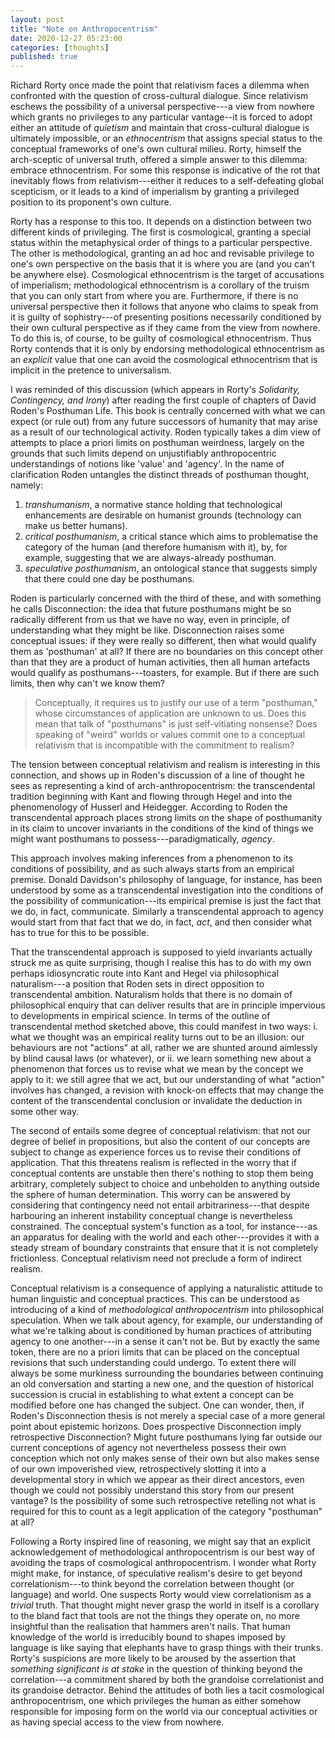 ```yaml
---
layout: post
title: "Note on Anthropocentrism"
date: 2020-12-27 05:23:00
categories: [thoughts]
published: true
---
```


Richard Rorty once made the point that relativism faces a dilemma when confronted with the question of cross-cultural dialogue. Since relativism eschews the possibility of a universal perspective---a view from nowhere which grants no privileges to any particular vantage--it is forced to adopt either an attitude of _quietism_ and maintain that cross-cultural dialogue is ultimately impossible, or an _ethnocentrism_ that assigns special status to the conceptual frameworks of one's own cultural milieu. Rorty, himself the arch-sceptic of universal truth, offered a simple answer to this dilemma: embrace ethnocentrism. For some this response is indicative of the rot that inevitably flows from relativism---either it reduces to a self-defeating global scepticism, or it leads to a kind of imperialism by granting a privileged position to its proponent's own culture.

Rorty has a response to this too. It depends on a distinction between two different kinds of privileging. The first is cosmological, granting a special status within the metaphysical order of things to a particular perspective. The other is methodological, granting an ad hoc and revisable privilege to one's own perspective on the basis that it is where you are (and you can't be anywhere else). Cosmological ethnocentrism is the target of accusations of imperialism; methodological ethnocentrism is a corollary of the truism that you can only start from where you are. Furthermore, if there is no universal perspective then it follows that anyone who claims to speak from it is guilty of sophistry---of presenting positions necessarily conditioned by their own cultural perspective as if they came from the view from nowhere. To do this is, of course, to be guilty of cosmological ethnocentrism. Thus Rorty contends that it is only by endorsing methodological ethnocentrism as an _explicit_ value that one can avoid the cosmological ethnocentrism that is implicit in the pretence to universalism.

I was reminded of this discussion (which appears in Rorty's _Solidarity, Contingency, and Irony_) after reading the first couple of chapters of David Roden's Posthuman Life. This book is centrally concerned with what we can expect (or rule out) from any future successors of humanity that may arise as a result of our technological activity. Roden typically takes a dim view of attempts to place a priori limits on posthuman weirdness, largely on the grounds that such limits depend on unjustifiably anthropocentric understandings of notions like 'value' and 'agency'. In the name of clarification Roden untangles the distinct threads of posthuman thought, namely:

1. _transhumanism_, a normative stance holding that technological enhancements are desirable on humanist grounds (technology can make us better humans).
2. _critical posthumanism_, a critical stance which aims to problematise the category of the human (and therefore humanism with it), by, for example, suggesting that we are always-already posthuman.
3. _speculative posthumanism_, an ontological stance that suggests simply that there could one day be posthumans.

Roden is particularly concerned with the third of these, and with something he calls Disconnection: the idea that future posthumans might be so radically different from us that we have no way, even in principle, of understanding what they might be like. Disconnection raises some conceptual issues: if they were really so different, then what would qualify them as 'posthuman' at all? If there are no boundaries on this concept other than that they are a product of human activities, then all human artefacts would qualify as posthumans---toasters, for example. But if there are such limits, then why can't we know them?

> Conceptually, it requires us to justify our use of a term "posthuman," whose circumstances of application are unknown to us. Does this mean that talk of "posthumans" is just self-vitiating nonsense? Does speaking of "weird" worlds or values commit one to a conceptual relativism that is incompatible with the commitment to realism?

The tension between conceptual relativism and realism is interesting in this connection, and shows up in Roden's discussion of a line of thought he sees as representing a kind of arch-anthropocentrism: the transcendental tradition beginning with Kant and flowing through Hegel and into the phenomenology of Husserl and Heidegger. According to Roden the transcendental approach places strong limits on the shape of posthumanity in its claim to uncover invariants in the conditions of the kind of things we might want posthumans to possess---paradigmatically, _agency_.

This approach involves making inferences from a phenomenon to its conditions of possibility, and as such always starts from an empirical premise. Donald Davidson's philosophy of language, for instance, has been understood by some as a transcendental investigation into the conditions of the possibility of communication---its empirical premise is just the fact that we do, in fact, communicate. Similarly a transcendental approach to agency would start from that fact that we do, in fact, _act_, and then consider what has to true for this to be possible.

That the transcendental approach is supposed to yield invariants actually struck me as quite surprising, though I realise this has to do with my own perhaps idiosyncratic route into Kant and Hegel via philosophical naturalism---a position that Roden sets in direct opposition to transcendental ambition. Naturalism holds that there is no domain of philosophical enquiry that can deliver results that are in principle impervious to developments in empirical science. In terms of the outline of transcendental method sketched above, this could manifest in two ways: i. what we thought was an empirical reality turns out to be an illusion: our behaviours are not "actions" at all, rather we are shunted around aimlessly by blind causal laws (or whatever), or ii. we learn something new about a phenomenon that forces us to revise what we mean by the concept we apply to it: we still agree that we act, but our understanding of what "action" involves has changed, a revision with knock-on effects that may change the content of the transcendental conclusion or invalidate the deduction in some other way.

The second of entails some degree of conceptual relativism: that not our degree of belief in propositions, but also the content of our concepts are subject to change as experience forces us to revise their conditions of application. That this threatens realism is reflected in the worry that if conceptual contents are unstable then there's nothing to stop them being arbitrary, completely subject to choice and unbeholden to anything outside the sphere of human determination. This worry can be answered by considering that contingency need not entail arbitrariness---that despite harbouring an inherent instability conceptual change is nevertheless constrained. The conceptual system's function as a tool, for instance---as an apparatus for dealing with the world and each other---provides it with a steady stream of boundary constraints that ensure that it is not completely frictionless. Conceptual relativism need not preclude a form of indirect realism.

Conceptual relativism is a consequence of applying a naturalistic attitude to human linguistic and conceptual practices. This can be understood as introducing of a kind of _methodological anthropocentrism_ into philosophical speculation. When we talk about agency, for example, our understanding of what we're talking about is conditioned by human practices of attributing agency to one another---in a sense it can't not be. But by exactly the same token, there are no a priori limits that can be placed on the conceptual revisions that such understanding could undergo. To extent there will always be some murkiness surrounding the boundaries between continuing an old conversation and starting a new one, and the question of historical succession is crucial in establishing to what extent a concept can be modified before one has changed the subject. One can wonder, then, if Roden's Disconnection thesis is not merely a special case of a more general point about epistemic horizons. Does prospective Disconnection imply retrospective Disconnection? Might future posthumans lying far outside our current conceptions of agency not nevertheless possess their own conception which not only makes sense of their own but also makes sense of our own impoverished view, retrospectively slotting it into a developmental story in which we appear as their direct ancestors, even though we could not possibly understand this story from our present vantage? Is the possibility of some such retrospective retelling not what is required for this to count as a legit application of the category "posthuman" at all?

Following a Rorty inspired line of reasoning, we might say that an explicit acknowledgement of methodological anthropocentrism is our best way of avoiding the traps of cosmological anthropocentrism. I wonder what Rorty might make, for instance, of speculative realism's desire to get beyond correlationism---to think beyond the correlation between thought (or language) and world. One suspects Rorty would view correlationism as a _trivial_ truth. That thought might never grasp the world in itself is a corollary to the bland fact that tools are not the things they operate on, no more insightful than the realisation that hammers aren't nails. That human knowledge of the world is irreducibly bound to shapes imposed by language is like saying that elephants have to grasp things with their trunks. Rorty's suspicions are more likely to be aroused by the assertion that _something significant is at stake_ in the question of thinking beyond the correlation---a commitment shared by both the grandoise correlationist and its grandoise detractor. Behind the attitudes of both lies a tacit cosmological anthropocentrism, one which privileges the human as either somehow responsible for imposing form on the world via our conceptual activities or as having special access to the view from nowhere.
